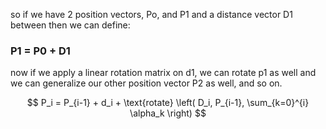 so if we have 2 position vectors, Po, and P1
and a distance vector D1 between then
we can define:

### **P1 = P0 + D1**

now if we apply a linear rotation matrix on d1, we can rotate p1 as well
and we can generalize our other position vector P2 as well, and so on.

$$
P_i = P_{i-1} + d_i + \text{rotate} \left( D_i, P_{i-1}, \sum_{k=0}^{i} \alpha_k \right)
$$
